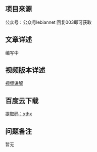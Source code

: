 ## 项目来源
公众号：公众号lebiannet 回复003即可获取
## 文章详述
编写中
## 视频版本详述
[视频讲解](https://www.bilibili.com/video/BV1fJ411p7Lg)
## 百度云下载
[提取码：xthx](https://pan.baidu.com/s/1qBSM9FA3XAGOct_4l1_lrg)
## 问题备注
暂无
